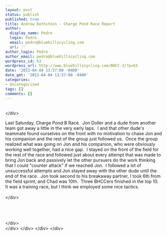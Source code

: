 ```yaml
---
layout: post
status: publish
published: true
title: Andrew Rothstein - Charge Pond Race Report
author:
  display_name: Pedro
  login: Pedro
  email: pedro@bluehillscycling.com
  url: ''
author_login: Pedro
author_email: pedro@bluehillscycling.com
wordpress_id: 63
wordpress_url: http://www.bluehillscycling.com/BHCC-3/?p=63
date: '2013-04-04 13:57:00 -0400'
date_gmt: '2013-04-04 13:57:00 -0400'
categories:
- Uncategorized
tags: []
comments: []
---
```

<div>
<div><br><&#47;div></p>
<div>
<div>
<div>
<div dir="ltr">Last Saturday, Charge Pond B Race.&nbsp; Jon Doller and a dude from another team got away a little in the very early laps.&nbsp; I and that other dude's teammate found ourselves on the front with no motivation to chase Jon and his companion and the rest of the group just followed us.&nbsp; Once the group realized what was going on Jon and his companion, who were obviously working well together, had a nice gap.&nbsp; I stayed on the front of the field for the rest of the race and followed just about every attempt that was made to bring Jon back and passively let the other pursuers do the work thinking that I could "counter attack" if we reached Jon.&nbsp; I followed a lot of unsuccessful attempts and Jon stayed away with the other dude until the end of the race.&nbsp; Jon took second to his breakaway partner, I took 6th from the field sprint, and Chad was 10th.&nbsp; Three BHCCers finished in the top 10.&nbsp;&nbsp;   It was a training race, but I think we employed some nice tactics.&nbsp; <br><br />
<&#47;div></p>
<div>
<br><br><br />
<&#47;div><br />
<&#47;div> <&#47;div> <&#47;div>  <&#47;div></p>
